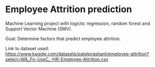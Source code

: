 # Employee Attrition prediction

Machine Learning project with logictic regression, random forest and Support Vector Machine (SMV). 

Goal: Determine factors that predict employee attrition.

Link to dataset used: https://www.kaggle.com/datasets/patelprashant/employee-attrition?select=WA_Fn-UseC_-HR-Employee-Attrition.csv

